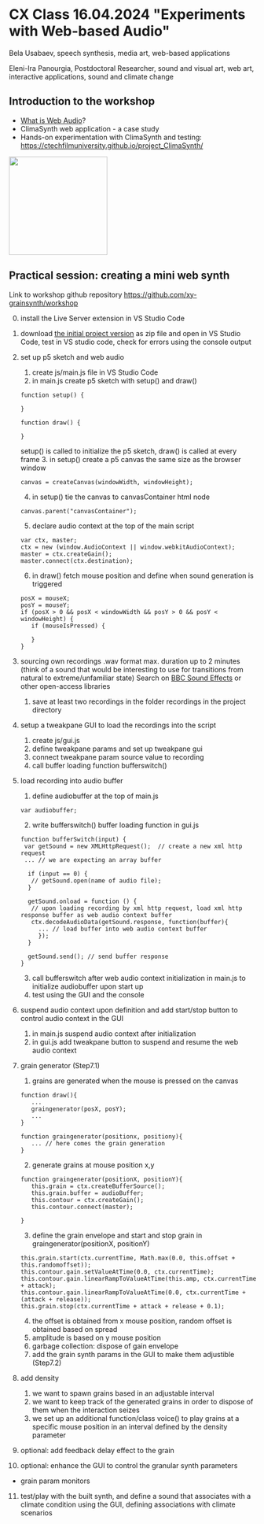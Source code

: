 # CX Class 16.04.2024 "Experiments with Web-based Audio"
Bela Usabaev, speech synthesis, media art, web-based applications

Eleni-Ira Panourgia, Postdoctoral Researcher, sound and visual art, web art, interactive applications, sound and climate change

## Introduction to the workshop
- [What is Web Audio](workshop%20intro.md)?
- ClimaSynth web application - a case study
- Hands-on experimentation with ClimaSynth and testing: https://ctechfilmuniversity.github.io/project_ClimaSynth/

<img src="https://github.com/xy-grainsynth/xy-prototype/assets/115570643/34b7190e-8a4f-4ede-9a6f-cfd78e3b5bac"  width="200" height="200">

## Practical session: creating a mini web synth

Link to workshop github repository https://github.com/xy-grainsynth/workshop

0. install the Live Server extension in VS Studio Code

1. download [the initial project version](https://github.com/xy-grainsynth/workshop/tree/3e2b8b6582ee4d3fdd18285555bde1f1e51077b2) as zip file and open in VS Studio Code, test in VS studio code, check for errors using the console output

2. set up p5 sketch and web audio
   1. create js/main.js file in VS Studio Code
   2. in main.js create p5 sketch with setup() and draw()
     ```
     function setup() {

     }

     function draw() {
     
     }
     ```
     setup() is called to initialize the p5 sketch, draw() is called at every frame
   3. in setup() create a p5 canvas the same size as the browser window
     ```
     canvas = createCanvas(windowWidth, windowHeight);
     ```
   4. in setup() tie the canvas to canvasContainer html node
     ```
     canvas.parent("canvasContainer");
     ```
   5. declare audio context at the top of the main script
     ```
     var ctx, master;
     ctx = new (window.AudioContext || window.webkitAudioContext);
     master = ctx.createGain();
     master.connect(ctx.destination);
     ```
   6. in draw() fetch mouse position and define when sound generation is triggered
     ```
     posX = mouseX;
     posY = mouseY;
     if (posX > 0 && posX < windowWidth && posY > 0 && posY < windowHeight) {
        if (mouseIsPressed) {
     
        }
     }
     ```
3. sourcing own recordings .wav format max. duration up to 2 minutes (think of a sound that would be interesting to use for transitions from natural to extreme/unfamiliar state) Search on [BBC Sound Effects](https://sound-effects.bbcrewind.co.uk/search?q=nature&resultSize=30) or other open-access libraries
   1. save at least two recordings in the folder recordings in the project directory
4. setup a tweakpane GUI to load the recordings into the script
   1. create js/gui.js
   2. define tweakpane params and set up tweakpane gui
   3. connect tweakpane param source value to recording
   4. call buffer loading function bufferswitch()
5. load recording into audio buffer
   1. define audiobuffer at the top of main.js
   ```
   var audiobuffer;
   ```
   2. write bufferswitch() buffer loading function in gui.js
   ```
   function bufferSwitch(input) {
    var getSound = new XMLHttpRequest();  // create a new xml http request
    ... // we are expecting an array buffer

     if (input == 0) {
      // getSound.open(name of audio file);
     }

     getSound.onload = function () {
      // upon loading recording by xml http request, load xml http response buffer as web audio context buffer
      ctx.decodeAudioData(getSound.response, function(buffer){
        ... // load buffer into web audio context buffer
        });
     }

     getSound.send(); // send buffer response
   }
   ```
   3. call bufferswitch after web audio context initialization in main.js to initialize audiobuffer upon start up
   4. test using the GUI and the console  
6. suspend audio context upon definition and add start/stop button to control audio context in the GUI
   1. in main.js suspend audio context after initialization
   2. in gui.js add tweakpane button to suspend and resume the web audio context
7. grain generator (Step7.1)
   1. grains are generated when the mouse is pressed on the canvas
   ```
   function draw(){
      ...
      graingenerator(posX, posY);
      ...
   }

   function graingenerator(positionx, positiony){
      ... // here comes the grain generation
   }
   
   ```
   2. generate grains at mouse position x,y
   ```
   function graingenerator(positionX, positionY){
      this.grain = ctx.createBufferSource();
      this.grain.buffer = audioBuffer;
      this.contour = ctx.createGain();
      this.contour.connect(master);
      
   }
   ```
   3. define the grain envelope and start and stop grain in graingenerator(positionX, positionY)
   ```
   this.grain.start(ctx.currentTime, Math.max(0.0, this.offset + this.randomoffset));
   this.contour.gain.setValueAtTime(0.0, ctx.currentTime);
   this.contour.gain.linearRampToValueAtTime(this.amp, ctx.currentTime + attack);
   this.contour.gain.linearRampToValueAtTime(0.0, ctx.currentTime + (attack + release));
   this.grain.stop(ctx.currentTime + attack + release + 0.1);
   ```
   4. the offset is obtained from x mouse position, random offset is obtained based on spread
   5. amplitude is based on y mouse position
   6. garbage collection: dispose of gain envelope
   7. add the grain synth params in the GUI to make them adjustible (Step7.2)
8. add density
   1. we want to spawn grains based in an adjustable interval
   2. we want to keep track of the generated grains in order to dispose of them when the interaction seizes
   3. we set up an additional function/class voice() to play grains at a specific mouse position in an interval defined by the density parameter
 9. optional: add feedback delay effect to the grain

10. optional: enhance the GUI to control the granular synth parameters
   - grain param monitors
11. test/play with the built synth, and define a sound that associates with a climate condition using the GUI, defining associations with climate scenarios
